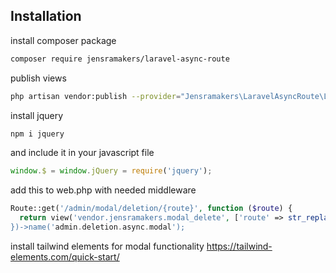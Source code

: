 ## Installation

install composer package
```bash
composer require jensramakers/laravel-async-route
```
publish views
```bash
php artisan vendor:publish --provider="Jensramakers\LaravelAsyncRoute\LaravelAsyncRouteServiceProvider"
```
install jquery
```bash
npm i jquery
```
and include it in your javascript file
```js
window.$ = window.jQuery = require('jquery');
```
add this to web.php with needed middleware
```php
Route::get('/admin/modal/deletion/{route}', function ($route) { 
  return view('vendor.jensramakers.modal_delete', ['route' => str_replace('\', '/', $route)])->render();
})->name('admin.deletion.async.modal');
```
install tailwind elements for modal functionality https://tailwind-elements.com/quick-start/
